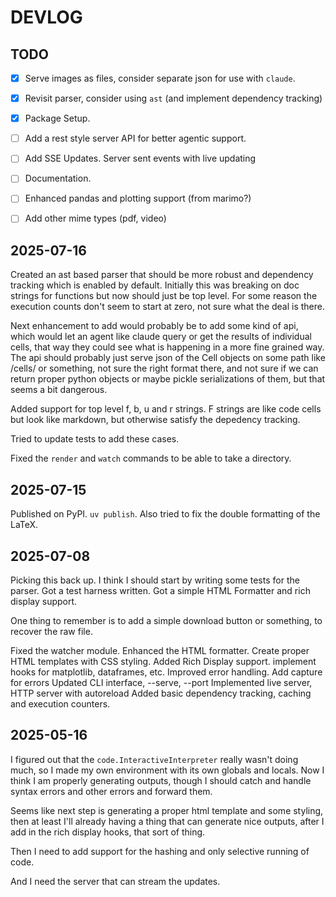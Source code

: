 # DEVLOG

## TODO

 - [X] Serve images as files, consider separate json for use with `claude`.
 - [X] Revisit parser, consider using `ast` (and implement dependency tracking)
 - [X] Package Setup.
 - [ ] Add a rest style server API for better agentic support.
 - [ ] Add SSE Updates. Server sent events with live updating
 - [ ] Documentation.
 - [ ] Enhanced pandas and plotting support (from marimo?)
 - [ ] Add other mime types (pdf, video)


## 2025-07-16

Created an ast based parser that should be more robust and dependency tracking
which is enabled by default. Initially this was breaking on doc strings for
functions but now should just be top level. For some reason the execution
counts don't seem to start at zero, not sure what the deal is there.

Next enhancement to add would probably be to add some kind of api, which would
let an agent like claude query or get the results of individual cells, that way
they could see what is happening in a more fine grained way.  The api should
probably just serve json of the Cell objects on some path like /cells/ or
something, not sure the right format there, and not sure if we can return
proper python objects or maybe pickle serializations of them, but that seems a
bit dangerous. 

Added support for top level f, b, u and r strings.  F strings are like code
cells but look like markdown, but otherwise satisfy the depedency tracking.

Tried to update tests to add these cases.

Fixed the `render` and `watch` commands to be able to take a directory.

## 2025-07-15

Published on PyPI. `uv publish`. Also tried to fix the double formatting of the LaTeX.

## 2025-07-08

Picking this back up. I think I should start by writing some tests for the
parser.  Got a test harness written.  Got a simple HTML Formatter and rich
display support.

One thing to remember is to add a simple download button or something, to
recover the raw file.

Fixed the watcher module.
Enhanced the HTML formatter.  Create proper HTML templates with CSS styling.
Added Rich Display support. implement hooks for matplotlib, dataframes, etc.
Improved error handling.  Add capture for errors
Updated CLI interface, --serve, --port
Implemented live server, HTTP server with autoreload
Added basic dependency tracking, caching and execution counters.

## 2025-05-16

I figured out that the `code.InteractiveInterpreter` really wasn't doing much,
so I made my own environment with its own globals and locals. Now I think I am
properly generating outputs, though I should catch and handle syntax errors and
other errors and forward them.

Seems like next step is generating a proper html template and some styling, 
then at least I'll already having a thing that can generate nice outputs, after
I add in the rich display hooks, that sort of thing.

Then I need to add support for the hashing and only selective running of code.

And I need the server that can stream the updates.
